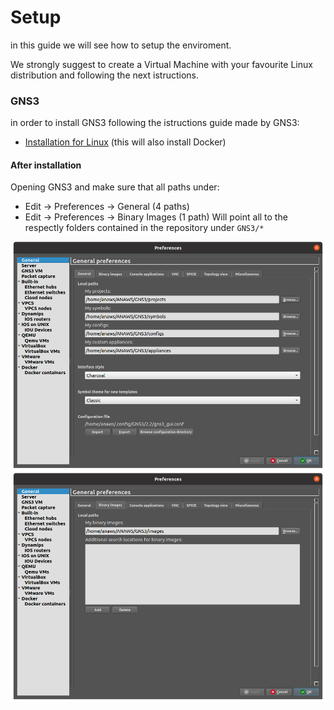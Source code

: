# Setup

in this guide we will see how to setup the enviroment.

We strongly suggest to create a Virtual Machine with your favourite Linux distribution and following the next istructions.

### GNS3

in order to install GNS3 following the istructions guide made by GNS3:
- [Installation for Linux](https://docs.gns3.com/docs/getting-started/installation/linux/) (this will also install Docker)

#### After installation

Opening GNS3 and make sure that all paths under:
- Edit -> Preferences -> General (4 paths)
- Edit -> Preferences -> Binary Images (1 path) 
Will point all to the respectly folders contained in the repository under `GNS3/*`

![Paths of General Preferences](https://github.com/unipi-fr/ANAWS/blob/main/doc/toutorials/images/paths-general.png "Paths of General Preferences")
![Paths of Binary Images Preferences](https://github.com/unipi-fr/ANAWS/blob/main/doc/toutorials/images/paths-binary-images.png "Paths of Binary Images Preferences")
